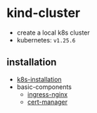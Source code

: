 # kind-cluster
* create a local k8s cluster
* kubernetes: `v1.25.6`

## installation
* [k8s-installation](k8s-installation.md)
* basic-components
  + [ingress-nginx](basic-components/ingress-nginx.md)
  + [cert-manager](basic-components/cert-manager.md)

